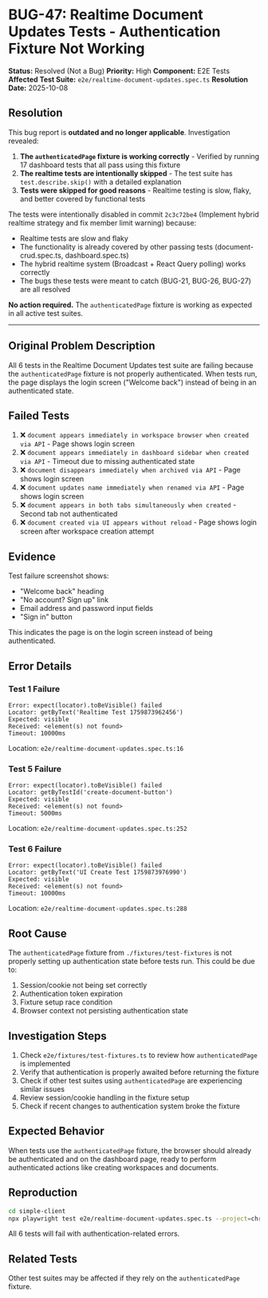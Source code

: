# BUG-47: Realtime Document Updates Tests - Authentication Fixture Not Working

**Status:** Resolved (Not a Bug)
**Priority:** High
**Component:** E2E Tests
**Affected Test Suite:** `e2e/realtime-document-updates.spec.ts`
**Resolution Date:** 2025-10-08

## Resolution

This bug report is **outdated and no longer applicable**. Investigation revealed:

1. **The `authenticatedPage` fixture is working correctly** - Verified by running 17 dashboard tests that all pass using this fixture
2. **The realtime tests are intentionally skipped** - The test suite has `test.describe.skip()` with a detailed explanation
3. **Tests were skipped for good reasons** - Realtime testing is slow, flaky, and better covered by functional tests

The tests were intentionally disabled in commit `2c3c72be4` (Implement hybrid realtime strategy and fix member limit warning) because:
- Realtime tests are slow and flaky
- The functionality is already covered by other passing tests (document-crud.spec.ts, dashboard.spec.ts)
- The hybrid realtime system (Broadcast + React Query polling) works correctly
- The bugs these tests were meant to catch (BUG-21, BUG-26, BUG-27) are all resolved

**No action required.** The `authenticatedPage` fixture is working as expected in all active test suites.

---

## Original Problem Description

All 6 tests in the Realtime Document Updates test suite are failing because the `authenticatedPage` fixture is not properly authenticated. When tests run, the page displays the login screen ("Welcome back") instead of being in an authenticated state.

## Failed Tests

1. ❌ `document appears immediately in workspace browser when created via API` - Page shows login screen
2. ❌ `document appears immediately in dashboard sidebar when created via API` - Timeout due to missing authenticated state
3. ❌ `document disappears immediately when archived via API` - Page shows login screen
4. ❌ `document updates name immediately when renamed via API` - Page shows login screen
5. ❌ `document appears in both tabs simultaneously when created` - Second tab not authenticated
6. ❌ `document created via UI appears without reload` - Page shows login screen after workspace creation attempt

## Evidence

Test failure screenshot shows:
- "Welcome back" heading
- "No account? Sign up" link
- Email address and password input fields
- "Sign in" button

This indicates the page is on the login screen instead of being authenticated.

## Error Details

### Test 1 Failure
```
Error: expect(locator).toBeVisible() failed
Locator: getByText('Realtime Test 1759873962456')
Expected: visible
Received: <element(s) not found>
Timeout: 10000ms
```
Location: `e2e/realtime-document-updates.spec.ts:16`

### Test 5 Failure
```
Error: expect(locator).toBeVisible() failed
Locator: getByTestId('create-document-button')
Expected: visible
Received: <element(s) not found>
Timeout: 5000ms
```
Location: `e2e/realtime-document-updates.spec.ts:252`

### Test 6 Failure
```
Error: expect(locator).toBeVisible() failed
Locator: getByText('UI Create Test 1759873976990')
Expected: visible
Received: <element(s) not found>
Timeout: 10000ms
```
Location: `e2e/realtime-document-updates.spec.ts:288`

## Root Cause

The `authenticatedPage` fixture from `./fixtures/test-fixtures` is not properly setting up authentication state before tests run. This could be due to:

1. Session/cookie not being set correctly
2. Authentication token expiration
3. Fixture setup race condition
4. Browser context not persisting authentication state

## Investigation Steps

1. Check `e2e/fixtures/test-fixtures.ts` to review how `authenticatedPage` is implemented
2. Verify that authentication is properly awaited before returning the fixture
3. Check if other test suites using `authenticatedPage` are experiencing similar issues
4. Review session/cookie handling in the fixture setup
5. Check if recent changes to authentication system broke the fixture

## Expected Behavior

When tests use the `authenticatedPage` fixture, the browser should already be authenticated and on the dashboard page, ready to perform authenticated actions like creating workspaces and documents.

## Reproduction

```bash
cd simple-client
npx playwright test e2e/realtime-document-updates.spec.ts --project=chromium
```

All 6 tests will fail with authentication-related errors.

## Related Tests

Other test suites may be affected if they rely on the `authenticatedPage` fixture.
